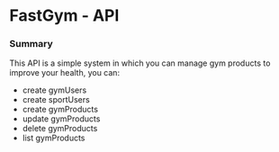 # FastGym - API

### Summary

This API is a simple system in which you can manage gym products to improve your health, you can:
- create gymUsers
- create sportUsers
- create gymProducts
- update gymProducts
- delete gymProducts
- list gymProducts
